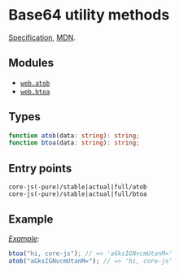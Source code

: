 # Base64 utility methods

[Specification](https://html.spec.whatwg.org/multipage/webappapis.html#atob), [MDN](https://developer.mozilla.org/en-US/docs/Glossary/Base64).

## Modules

- [`web.atob`](https://github.com/zloirock/core-js/blob/master/packages/core-js/modules/web.atob.js)
- [`web.btoa`](https://github.com/zloirock/core-js/blob/master/packages/core-js/modules/web.btoa.js)

## Types

```ts
function atob(data: string): string;
function btoa(data: string): string;
```

## Entry points

```
core-js(-pure)/stable|actual|full/atob
core-js(-pure)/stable|actual|full/btoa
```

## Example

[_Example_](https://is.gd/4Nxmzn):

```js
btoa("hi, core-js"); // => 'aGksIGNvcmUtanM='
atob("aGksIGNvcmUtanM="); // => 'hi, core-js'
```
